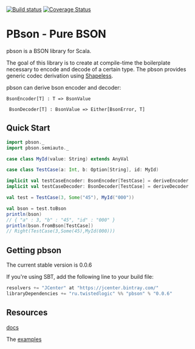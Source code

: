
[![Build status](https://img.shields.io/circleci/project/github/EvgeneKiiski/pbson/master.svg?style=flat)](https://circleci.com/gh/EvgeneKiiski/pbson/tree/master)
[![Coverage Status](https://coveralls.io/repos/github/EvgeneKiiski/pbson/badge.svg?branch=master)](https://coveralls.io/github/EvgeneKiiski/pbson?branch=master)

# PBson - Pure BSON

pbson is a BSON library for Scala.

The goal of this library is to create at compile-time the boilerplate necessary to encode and decode of a certain type.
The pbson provides generic codec derivation using [Shapeless](https://github.com/milessabin/shapeless).    

pbson can derive bson encoder and decoder:

``` BsonEncoder[T] : T => BsonValue ```

``` BsonDecoder[T] : BsonValue => Either[BsonError, T]```

## Quick Start

```scala
import pbson._
import pbson.semiauto._

case class MyId(value: String) extends AnyVal

case class TestCase(a: Int, b: Option[String], id: MyId)

implicit val testCaseEncoder: BsonEncoder[TestCase] = deriveEncoder
implicit val testCaseDecoder: BsonDecoder[TestCase] = deriveDecoder

val test = TestCase(3, Some("45"), MyId("000"))

val bson = test.toBson
println(bson)
// { "a" : 3, "b" : "45", "id" : "000" }
println(bson.fromBson[TestCase])
// Right(TestCase(3,Some(45),MyId(000)))
```

## Getting pbson

The current stable version is 0.0.6

If you're using SBT, add the following line to your build file:

```scala
resolvers += "JCenter" at "https://jcenter.bintray.com/"
libraryDependencies += "ru.twistedlogic" %% "pbson" % "0.0.6"
```

## Resources

[docs](https://evgenekiiski.github.io/pbson/)

The [examples](https://github.com/EvgeneKiiski/pbson/blob/master/examples/src/main/scala/pbson/examples/)



